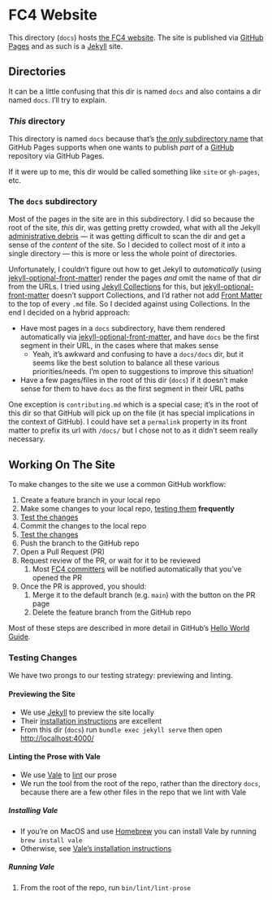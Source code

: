 # FC4 Website

This directory (`docs`) hosts [the FC4 website][website]. The site is published via
[GitHub Pages][github-pages] and as such is a [Jekyll][jekyll] site.


## Directories

It can be a little confusing that this dir is named `docs` and also contains a dir named `docs`.
I’ll try to explain.

### _This_ directory

This directory is named `docs` because that’s [the only subdirectory name][ghp-config-source] that
GitHub Pages supports when one wants to publish _part_ of a [GitHub][github] repository via GitHub
Pages.

If it were up to me, this dir would be called something like `site` or `gh-pages`, etc.

### The `docs` subdirectory

Most of the pages in the site are in this subdirectory. I did so because the root of the site,
_this_ dir, was getting pretty crowded, what with all the Jekyll [administrative
debris][admin-debris] — it was getting difficult to scan the dir and get a sense of the _content_ of
the site. So I decided to collect most of it into a single directory — this is more or less the
whole point of directories.

Unfortunately, I couldn’t figure out how to get Jekyll to _automatically_ (using
[jekyll-optional-front-matter][jekyll-optional-front-matter]) render the pages _and_ omit the name
of that dir from the URLs. I tried using [Jekyll Collections][jekyll-collections] for this, but
[jekyll-optional-front-matter][jekyll-optional-front-matter] doesn’t support Collections, and I’d
rather not add [Front Matter][jekyll-front-matter] to the top of every `.md` file. So I decided
against using Collections. In the end I decided on a hybrid approach:

* Have most pages in a `docs` subdirectory, have them rendered automatically via
  [jekyll-optional-front-matter][jekyll-optional-front-matter], and have `docs` be the first segment
  in their URL, in the cases where that makes sense
  * Yeah, it’s awkward and confusing to have a `docs/docs` dir, but it seems like the best solution
    to balance all these various priorities/needs. I’m open to suggestions to improve this
    situation!
* Have a few pages/files in the root of this dir (`docs`) if it doesn’t make sense for them to have
  `docs` as the first segment in their URL paths

One exception is `contributing.md` which is a special case; it’s in the root of this dir so that
GitHub will pick up on the file (it has special implications in the context of GitHub). I could have
set a `permalink` property in its front matter to prefix its url with `/docs/` but I chose not to
as it didn’t seem really necessary.


## Working On The Site

To make changes to the site we use a common GitHub workflow:

1. Create a feature branch in your local repo
1. Make some changes to your local repo, [testing them](#testing-changes) **frequently**
1. [Test the changes](#testing-changes)
1. Commit the changes to the local repo
1. [Test the changes](#testing-changes)
1. Push the branch to the GitHub repo
1. Open a Pull Request (PR)
1. Request review of the PR, or wait for it to be reviewed
   1. Most [FC4 committers][fc4-contributors] will be notified automatically that you’ve opened the
      PR
1. Once the PR is approved, you should:
   1. Merge it to the default branch (e.g. `main`) with the button on the PR page
   1. Delete the feature branch from the GitHub repo

Most of these steps are described in more detail in GitHub’s [Hello World Guide][hello-world-guide].

### Testing Changes

We have two prongs to our testing strategy: previewing and linting.

#### Previewing the Site

* We use [Jekyll][jekyll] to preview the site locally
* Their [installation instructions][jekyll-installation] are excellent
* From this dir (`docs`) run `bundle exec jekyll serve` then open
  [http://localhost:4000/](http://localhost:4000/)

#### Linting the Prose with Vale

* We use [Vale][vale] to [lint][lint-wiki] our prose
* We run the tool from the root of the repo, rather than the directory `docs`, because there are a
  few other files in the repo that we lint with Vale

##### Installing Vale

* If you’re on MacOS and use [Homebrew][homebrew] you can install Vale by running `brew install vale`
* Otherwise, see [Vale’s installation instructions][vale-installation]

##### Running Vale

1. From the root of the repo, run `bin/lint/lint-prose`


[admin-debris]: https://tomayko.com/blog/2008/administrative-debris
[fc4-contributors]: https://github.com/FundingCircle/fc4-framework/graphs/contributors
[ghp-config-source]: https://help.github.com/articles/configuring-a-publishing-source-for-github-pages/
[github]: https://github.com/home
[github-pages]: https://pages.github.com
[hello-world-guide]: https://guides.github.com/activities/hello-world/
[homebrew]: https://brew.sh
[jekyll]: https://jekyllrb.com
[jekyll-collections]: https://jekyllrb.com/docs/collections/
[jekyll-front-matter]: https://jekyllrb.com/docs/front-matter/
[jekyll-installation]: https://jekyllrb.com/docs/installation/
[jekyll-issue-920]: https://github.com/jekyll/jekyll/issues/920
[jekyll-optional-front-matter]: https://github.com/benbalter/jekyll-optional-front-matter/
[lint-wiki]: https://en.wikipedia.org/wiki/Lint_(software)
[vale]: https://errata-ai.github.io/vale/
[vale-installation]: https://errata-ai.github.io/vale/#installation
[website]: https://fundingcircle.github.io/fc4-framework/
